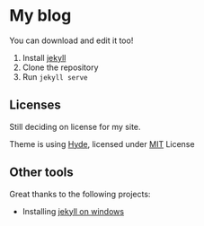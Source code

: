 My blog 
======

You can download and edit it too!

1. Install [jekyll](http://jekyllrb.com/)
2. Clone the repository
3. Run ```jekyll serve```


Licenses
----
Still deciding on license for my site.

Theme is using [Hyde](http://hyde.getpoole.com), licensed under [MIT](https://github.com/jsturtevant/jsturtevant.github.io/blob/master/LICENSE-hyde.md) License

Other tools
----
Great thanks to the following projects:

- Installing [jekyll on windows](http://jekyll-windows.juthilo.com/)
